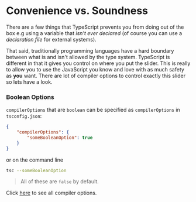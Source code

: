 # Convenience vs. Soundness

There are a few things that TypeScript prevents you from doing out of the box e.g using a variable that *isn't ever declared* (of course you can use a *declaration file* for external systems).

That said, traditionally programming languages have a hard boundary between what is and isn't allowed by the type system. TypeScript is different in that it gives you control on where you put the slider. This is really to allow you to use the JavaScript you know and love with as much safety as **you** want. There are lot of compiler options to control exactly this slider so lets have a look.


### Boolean Options

`compilerOptions` that are `boolean` can be specified as `compilerOptions` in `tsconfig.json`:

```json
{
    "compilerOptions": {
        "someBooleanOption": true
    }
}
```

or on the command line

```sh
tsc --someBooleanOption
```

> All of these are `false` by default.

Click [here](https://www.typescriptlang.org/docs/handbook/compiler-options.html) to see all compiler options. 
